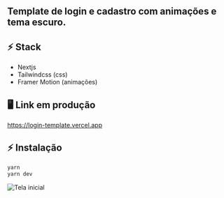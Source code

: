 ## Template de login e cadastro com animações e tema escuro.

## ⚡ Stack
- Nextjs
- Tailwindcss (css)
- Framer Motion (animações)

## 🖥️ Link em produção
https://login-template.vercel.app

## ⚡ Instalação
```bash
yarn
yarn dev
```

![Tela inicial](https://res.cloudinary.com/gabrielcloud/image/upload/v1621004152/gabriel-portfolio/portfolio/login-template_eflfqi.png)
